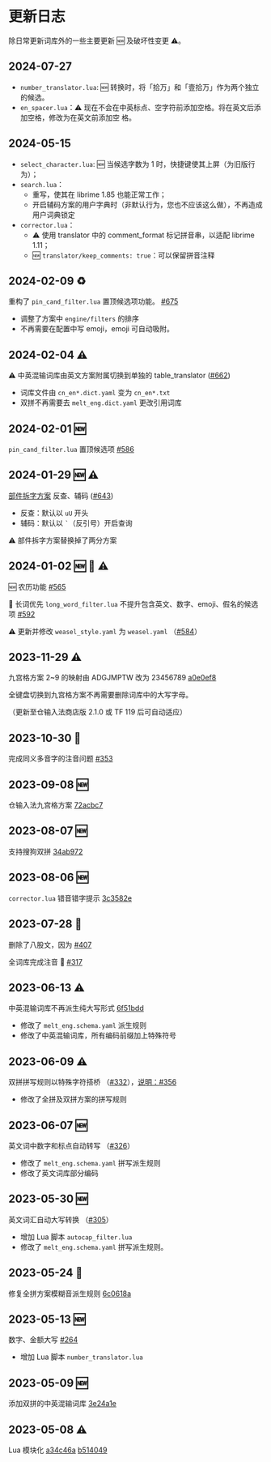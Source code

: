 # 更新日志

除日常更新词库外的一些主要更新 🆕 及破坏性变更 ⚠️。

## 2024-07-27

- `number_translator.lua`: 🆕 转换时，将「拾万」和「壹拾万」作为两个独立的候选。
- `en_spacer.lua`：⚠️ 现在不会在中英标点、空字符前添加空格。将在英文后添加空格，修改为在英文前添加空
  格。

## 2024-05-15

- `select_character.lua`: 🆕 当候选字数为 1 时，快捷键使其上屏（为旧版行为）；
- `search.lua`：
  - 重写，使其在 librime 1.85 也能正常工作；
  - 开启辅码方案的用户字典时（非默认行为，您也不应该这么做），不再造成用户词典锁定
- `corrector.lua`：
  - ⚠️ 使用 translator 中的 comment_format 标记拼音串，以适配 librime 1.11；
  - 🆕 `translator/keep_comments: true`：可以保留拼音注释

## 2024-02-09 ♻️

重构了 `pin_cand_filter.lua` 置顶候选项功能。 [#675](https://github.com/iDvel/rime-ice/issues/675)

- 调整了方案中 `engine/filters` 的排序
- 不再需要在配置中写 emoji，emoji 可自动吸附。

## 2024-02-04 ⚠️

⚠️ 中英混输词库由英文方案附属切换到单独的 table_translator
([#662](https://github.com/iDvel/rime-ice/pull/662))

- 词库文件由 `cn_en*.dict.yaml` 变为 `cn_en*.txt`
- 双拼不再需要去 `melt_eng.dict.yaml` 更改引用词库

## 2024-02-01 🆕

`pin_cand_filter.lua` 置顶候选项 [#586](https://github.com/iDvel/rime-ice/issues/586)

## 2024-01-29 🆕 ⚠️

[部件拆字方案](https://github.com/mirtlecn/rime-radical-pinyin) 反查、辅码
([#643](https://github.com/iDvel/rime-ice/pull/643))

- 反查：默认以 `uU` 开头
- 辅码：默认以 `` ` ``（反引号）开启查询

⚠️ 部件拆字方案替换掉了两分方案

## 2024-01-02 🆕 🐛 ⚠️

🆕 农历功能 [#565](https://github.com/iDvel/rime-ice/issues/565)

🐛 长词优先 `long_word_filter.lua` 不提升包含英文、数字、emoji、假名的候选项
[#592](https://github.com/iDvel/rime-ice/issues/592)

⚠️ 更新并修改 `weasel_style.yaml` 为 `weasel.yaml`
（[#584](https://github.com/iDvel/rime-ice/pull/584)）

## 2023-11-29 ⚠️

九宫格方案 2~9 的映射由 ADGJMPTW 改为 23456789
[a0e0ef8](https://github.com/iDvel/rime-ice/commit/a0e0ef807e4ebc50771563717375f554c9473315)

全键盘切换到九宫格方案不再需要删除词库中的大写字母。

（更新至仓输入法商店版 2.1.0 或 TF 119 后可自动适应）

## 2023-10-30 📖

完成同义多音字的注音问题 [#353](https://github.com/iDvel/rime-ice/issues/353)

## 2023-09-08 🆕

仓输入法九宫格方案
[72acbc7](https://github.com/iDvel/rime-ice/commit/72acbc7a2e53cbac7d6f3ab4a82bc457a7ed8f27)

## 2023-08-07 🆕

支持搜狗双拼
[34ab972](https://github.com/iDvel/rime-ice/commit/34ab9725ea9cdf918cbf9f6a4c27d61db7736b07)

## 2023-08-06 🆕

`corrector.lua` 错音错字提示
[3c3582e](https://github.com/iDvel/rime-ice/commit/3ce582e1951acb6dc381332d8e61381767d35a36)

## 2023-07-28 📖

删除了八股文，因为 [#407](https://github.com/iDvel/rime-ice/issues/407)

全词库完成注音 🎉 [#317](https://github.com/iDvel/rime-ice/issues/317)

## 2023-06-13 ⚠️

中英混输词库不再派生纯大写形式
[6f51bdd](https://github.com/iDvel/rime-ice/commit/6f51bddd1467494c759181a237341f89a1ed3dd1)

- 修改了 `melt_eng.schema.yaml` 派生规则
- 修改了中英混输词库，所有编码前缀加上特殊符号

## 2023-06-09 ⚠️

双拼拼写规则以特殊字符搭桥
（[#332](https://github.com/iDvel/rime-ice/pull/332)），[说明：#356](https://github.com/iDvel/rime-ice/issues/356)

- 修改了全拼及双拼方案的拼写规则

## 2023-06-07 🆕

英文词中数字和标点自动转写 （[#326](https://github.com/iDvel/rime-ice/issues/326)）

- 修改了 `melt_eng.schema.yaml` 拼写派生规则
- 修改了英文词库部分编码

## 2023-05-30 🆕

英文词汇自动大写转换 （[#305](https://github.com/iDvel/rime-ice/pull/305)）

- 增加 Lua 脚本 `autocap_filter.lua`
- 修改了 `melt_eng.schema.yaml` 拼写派生规则。

## 2023-05-24 🐛

修复全拼方案模糊音派生规则
[6c0618a](https://github.com/iDvel/rime-ice/commit/6c0618aeaf2910482e20ff1c057f482aaa98c051)

## 2023-05-13 🆕

数字、金额大写 [#264](https://github.com/iDvel/rime-ice/issues/264)

- 增加 Lua 脚本 `number_translator.lua`

## 2023-05-09 🆕

添加双拼的中英混输词库
[3e24a1e](https://github.com/iDvel/rime-ice/commit/3e24a1ee202054f776f188ba82e86fa30f16ab55)

## 2023-05-08 ⚠️

Lua 模块化
[a34c46a](https://github.com/iDvel/rime-ice/commit/a34c46ad34673d535dc1df4ef208ad4c7e3baf80)
[b514049](https://github.com/iDvel/rime-ice/commit/b514049e33c7e0c8fccacec49faa3830bd7bdf26)
